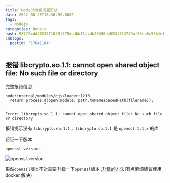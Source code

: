 ```yaml
---
title: NodeJS常见问题汇总
date: 2022-08-25T15:30:59.000Z
tags:
  - Nodejs
categories: Nodejs
hash: 93776cdd40235718f9f779dedbb11dc4b40386da553f313749af85eb5c53b1ef
cnblogs:
  postid: '17041104'
---
```


## 报错 libcrypto.so.1.1: cannot open shared object file: No such file or directory

 完整报错信息

```
node:internal/modules/cjs/loader:1210
  return process.dlopen(module, path.toNamespacedPath(filename));
                 ^

Error: libcrypto.so.1.1: cannot open shared object file: No such file or directory
```

报错提示没有 `libcrypto.so.1.1` ，`libcrypto.so.1.1` 是 `openssl 1.1.x` 的库

验证一下版本

```bash
openssl version
```

![openssl version](https://s2.loli.net/2023/01/15/c6LvGjzCw4BSbDA.png)

果然`openssl`版本不对需要升级一下`openssl`版本 ,[升级的方法](https://blog.csdn.net/londa/article/details/125861556)(有点麻烦建议使用 docker 解决)
